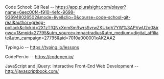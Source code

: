 Code School: Git Real -- https://app.pluralsight.com/player?name=6eec00f4-f910-4efc-9698-936948026502&mode=live&clip=0&course=code-school-git-real&author=gregg-pollack&clickid=2X1zTfQNxXnmSmRwrsSvrwZKUkgV7YW%3APVwU2o0&irgwc=1&mpid=27795&utm_source=impactradius&utm_medium=digital_affiliate&utm_campaign=27795&aid=7010a000001xAKZAA2

Typing.io -- https://typing.io/lessons

CodePen.io -- https://codepen.io/

JavaScript and jQuery: Interactive Front-End Web Development -- http://javascriptbook.com/